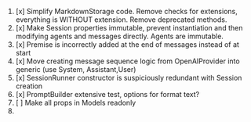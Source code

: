 1. [x] Simplify MarkdownStorage code. Remove checks for extensions, everything is WITHOUT extension. Remove deprecated methods.
2. [x] Make Session properties immutable, prevent instantiation and then modifying agents and messages directly. Agents are immutable.
3. [x] Premise is incorrectly added at the end of messages instead of at start
4. [x] Move creating message sequence logic from OpenAIProvider into generic (use System, Assistant,User)
5. [x] SessionRunner constructor is suspiciously redundant with Session creation
6. [x] PromptBuilder extensive test, options for format text?
7. [ ] Make all props in Models readonly
8.
